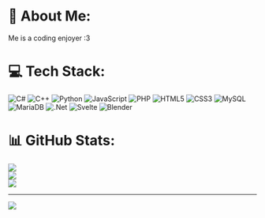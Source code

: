 # 💫 About Me:
Me is a coding enjoyer :3


# 💻 Tech Stack:
![C#](https://img.shields.io/badge/c%23-%23239120.svg?style=plastic&logo=csharp&logoColor=white) ![C++](https://img.shields.io/badge/c++-%2300599C.svg?style=plastic&logo=c%2B%2B&logoColor=white) ![Python](https://img.shields.io/badge/python-3670A0?style=plastic&logo=python&logoColor=ffdd54) ![JavaScript](https://img.shields.io/badge/javascript-%23323330.svg?style=plastic&logo=javascript&logoColor=%23F7DF1E) ![PHP](https://img.shields.io/badge/php-%23777BB4.svg?style=plastic&logo=php&logoColor=white) ![HTML5](https://img.shields.io/badge/html5-%23E34F26.svg?style=plastic&logo=html5&logoColor=white) ![CSS3](https://img.shields.io/badge/css3-%231572B6.svg?style=plastic&logo=css3&logoColor=white) ![MySQL](https://img.shields.io/badge/mysql-4479A1.svg?style=plastic&logo=mysql&logoColor=white) ![MariaDB](https://img.shields.io/badge/MariaDB-003545?style=plastic&logo=mariadb&logoColor=white) ![.Net](https://img.shields.io/badge/.NET-5C2D91?style=plastic&logo=.net&logoColor=white) ![Svelte](https://img.shields.io/badge/svelte-%23f1413d.svg?style=plastic&logo=svelte&logoColor=white) ![Blender](https://img.shields.io/badge/blender-%23F5792A.svg?style=plastic&logo=blender&logoColor=white)
# 📊 GitHub Stats:
![](https://github-readme-stats.vercel.app/api?username=Simde7711&theme=radical&hide_border=false&include_all_commits=true&count_private=true)<br/>
![](https://github-readme-streak-stats.herokuapp.com/?user=Simde7711&theme=radical&hide_border=false)<br/>
![](https://github-readme-stats.vercel.app/api/top-langs/?username=Simde7711&theme=radical&hide_border=false&include_all_commits=true&count_private=true&layout=compact)

---
[![](https://visitcount.itsvg.in/api?id=Simde7711&icon=7&color=5)](https://visitcount.itsvg.in)

<!-- Proudly created with GPRM ( https://gprm.itsvg.in ) -->

<!---
Simde7711/Simde7711 is a ✨ special ✨ repository because its `README.md` (this file) appears on your GitHub profile.
You can click the Preview link to take a look at your changes.
--->
